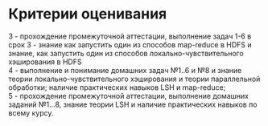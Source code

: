 # Критерии оценивания

3 - прохождение промежуточной аттестации, выполнение задач 1-6 в срок
3 - знание как запустить один из способов map-reduce в HDFS и знание, как запустить один из способов локально-чувствительного хэширования в HDFS
<br/>
4 - выполнение и понимание домашних задач №1..6 и №8 и знание теории локально-чувствительного хэширования и теории параллельной обработки; наличие практических навыков LSH и map-reduce;
<br/>
5 - прохождение промежуточной аттестации, выполнение домашних заданий №1...8, знание теории LSH и наличие практических навыков по всему курсу.
